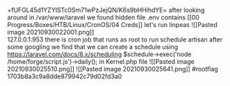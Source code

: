 +fUFGL45d1YZYlSTc0Sm71wPzJejQN/K6s9bHHihdYE=
after looking around in /var/www/laravel 
we found hidden file .env contains [[00 Progress/Boxes/HTB/Linux/CronOS/04 Creds]]
let's run linpeas
![[Pasted image 20210930022001.png]]    
127.0.0.1:953
there is cron job that runs as root to run schedule artisan after some googling we find that we can create a schedule using https://laravel.com/docs/8.x/scheduling
$schedule->exec('node /home/forge/script.js')->daily();
in Kernel.php file 
![[Pasted image 20210930025510.png]]
![[Pasted image 20210930025641.png]]
#rootflag 1703b8a3c9a8dde879942c79d02fd3a0